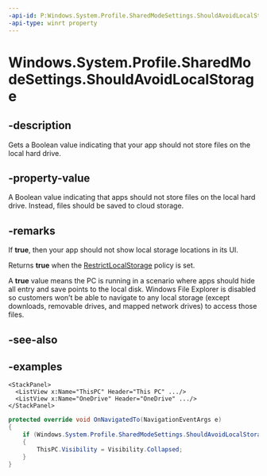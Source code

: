 ```yaml
---
-api-id: P:Windows.System.Profile.SharedModeSettings.ShouldAvoidLocalStorage
-api-type: winrt property
---
```


<!-- Property syntax.
public bool ShouldAvoidLocalStorage { get; }
-->

# Windows.System.Profile.SharedModeSettings.ShouldAvoidLocalStorage

## -description
Gets a Boolean value indicating that your app should not store files on the local hard drive.

## -property-value
A Boolean value indicating that apps should not store files on the local hard drive. Instead, files should be saved to cloud storage.

## -remarks
If **true**, then your app should not show local storage locations in its UI.  

Returns **true** when the [RestrictLocalStorage](https://msdn.microsoft.com/en-us/windows/hardware/commercialize/customize/mdm/sharedpc-csp) policy is set.  
	
A **true** value means the PC is running in a scenario where apps should hide all entry and save points to the local disk. Windows File Explorer is disabled so customers won’t be able to navigate to any local storage (except downloads, removable drives, and mapped network drives) to access those files.


## -see-also

## -examples
```xaml
<StackPanel>
  <ListView x:Name="ThisPC" Header="This PC" .../>
  <ListView x:Name="OneDrive" Header="OneDrive" .../>
</StackPanel>
```

```csharp
protected override void OnNavigatedTo(NavigationEventArgs e)
{
    if (Windows.System.Profile.SharedModeSettings.ShouldAvoidLocalStorage)
    {
        ThisPC.Visibility = Visibility.Collapsed;
    }
}
```
